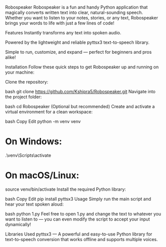 Robospeaker
Robospeaker is a fun and handy Python application that magically converts written text into clear, natural-sounding speech. Whether you want to listen to your notes, stories, or any text, Robospeaker brings your words to life with just a few lines of code!

Features
Instantly transforms any text into spoken audio.

Powered by the lightweight and reliable pyttsx3 text-to-speech library.

Simple to run, customize, and expand — perfect for beginners and pros alike!

Installation
Follow these quick steps to get Robospeaker up and running on your machine:

Clone the repository:

bash
git clone https://github.com/Kshipra5/Robospeaker.git
Navigate into the project folder:

bash
cd Robospeaker
(Optional but recommended) Create and activate a virtual environment for a clean workspace:

bash
Copy
Edit
python -m venv venv
# On Windows:
.\venv\Scripts\activate
# On macOS/Linux:
source venv/bin/activate
Install the required Python library:

bash
Copy
Edit
pip install pyttsx3
Usage
Simply run the main script and hear your text spoken aloud:

bash
python 1.py
Feel free to open 1.py and change the text to whatever you want to listen to — you can even modify the script to accept your input dynamically!

Libraries Used
pyttsx3 — A powerful and easy-to-use Python library for text-to-speech conversion that works offline and supports multiple voices.
